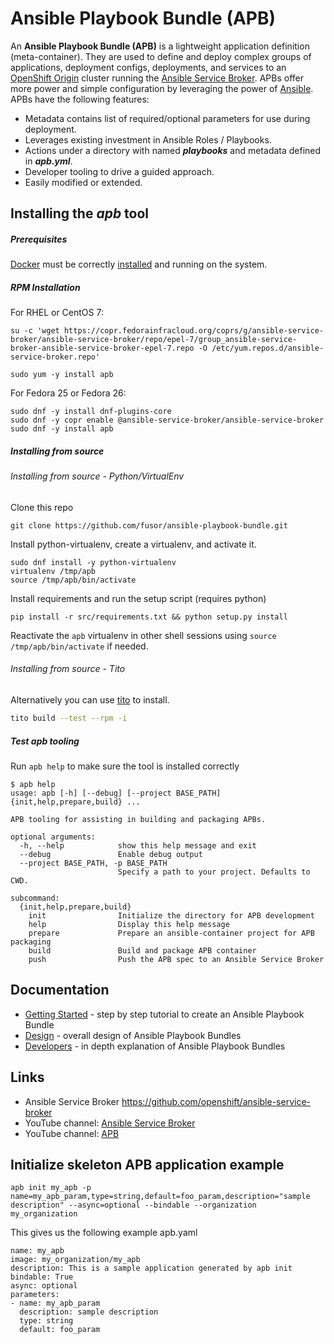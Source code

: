 # Ansible Playbook Bundle (APB)

An **Ansible Playbook Bundle (APB)** is a lightweight application definition (meta-container). They are used to define and deploy complex groups of applications, deployment configs, deployments, and services to an [OpenShift Origin](https://github.com/OpenShift/origin) cluster running the [Ansible Service Broker](https://github.com/openshift/ansible-service-broker).  APBs offer more power and simple configuration by leveraging the power of [Ansible](https://www.ansible.com/). APBs have the following features:

* Metadata contains list of required/optional parameters for use during deployment.
* Leverages existing investment in Ansible Roles / Playbooks.
* Actions under a directory with named  **_playbooks_** and metadata defined in **_apb.yml_**.
* Developer tooling to drive a guided approach.
* Easily modified or extended.

## Installing the ***apb*** tool
##### Prerequisites
[Docker](https://www.docker.com/) must be correctly [installed](https://docs.docker.com/engine/installation/) and running on the system.

##### RPM Installation

For RHEL or CentOS 7:
```
su -c 'wget https://copr.fedorainfracloud.org/coprs/g/ansible-service-broker/ansible-service-broker/repo/epel-7/group_ansible-service-broker-ansible-service-broker-epel-7.repo -O /etc/yum.repos.d/ansible-service-broker.repo'

sudo yum -y install apb
```


For Fedora 25 or Fedora 26:
```
sudo dnf -y install dnf-plugins-core
sudo dnf -y copr enable @ansible-service-broker/ansible-service-broker
sudo dnf -y install apb
```

##### Installing from source

###### Installing from source - Python/VirtualEnv

Clone this repo
```
git clone https://github.com/fusor/ansible-playbook-bundle.git
```
Install python-virtualenv, create a virtualenv, and activate it.
```
sudo dnf install -y python-virtualenv
virtualenv /tmp/apb
source /tmp/apb/bin/activate
```
Install requirements and run the setup script (requires python)
```
pip install -r src/requirements.txt && python setup.py install
```
Reactivate the `apb` virtualenv in other shell sessions using `source /tmp/apb/bin/activate` if needed.

###### Installing from source - Tito

Alternatively you can use [tito](http://github.com/dgoodwin/tito) to install.
```bash
tito build --test --rpm -i
```

##### Test apb tooling
Run `apb help` to make sure the tool is installed correctly
```
$ apb help
usage: apb [-h] [--debug] [--project BASE_PATH] {init,help,prepare,build} ...

APB tooling for assisting in building and packaging APBs.

optional arguments:
  -h, --help            show this help message and exit
  --debug               Enable debug output
  --project BASE_PATH, -p BASE_PATH
                        Specify a path to your project. Defaults to CWD.

subcommand:
  {init,help,prepare,build}
    init                Initialize the directory for APB development
    help                Display this help message
    prepare             Prepare an ansible-container project for APB packaging
    build               Build and package APB container
    push                Push the APB spec to an Ansible Service Broker

```

## Documentation
* [Getting Started](docs/getting_started.md) - step by step tutorial to create an Ansible Playbook Bundle
* [Design](docs/design.md) - overall design of Ansible Playbook Bundles
* [Developers](docs/developers.md) - in depth explanation of Ansible Playbook Bundles

<a name="links"></a>
## Links
* Ansible Service Broker [https://github.com/openshift/ansible-service-broker ](https://github.com/openshift/ansible-service-broker)
* YouTube channel: [Ansible Service Broker](https://www.youtube.com/channel/UC04eOMIMiV06_RSZPb4OOBw)
* YouTube channel: [APB](https://www.youtube.com/channel/UCE0uKh7SmjsOL3Zv0jnhgaA)

## Initialize skeleton APB application example
```
apb init my_apb -p name=my_apb_param,type=string,default=foo_param,description="sample description" --async=optional --bindable --organization my_organization
```

This gives us the following example apb.yaml 
```
name: my_apb
image: my_organization/my_apb
description: This is a sample application generated by apb init
bindable: True
async: optional
parameters:
- name: my_apb_param
  description: sample description
  type: string
  default: foo_param
